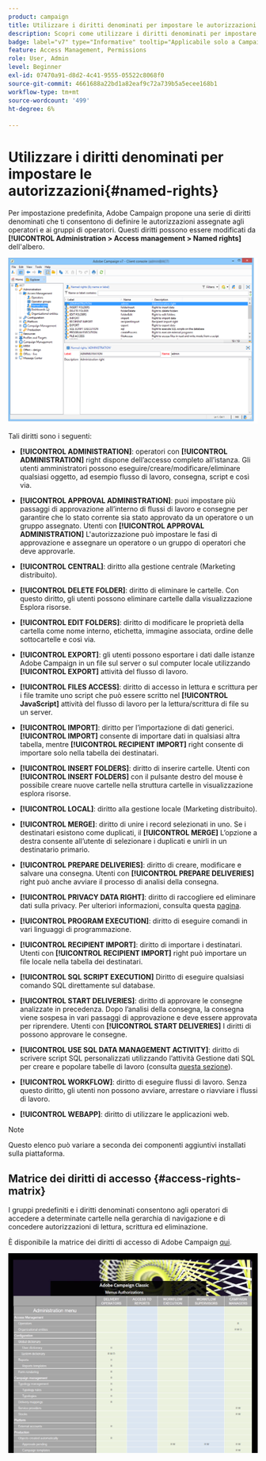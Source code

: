 ```yaml
---
product: campaign
title: Utilizzare i diritti denominati per impostare le autorizzazioni
description: Scopri come utilizzare i diritti denominati per impostare le autorizzazioni
badge: label="v7" type="Informative" tooltip="Applicabile solo a Campaign Classic v7"
feature: Access Management, Permissions
role: User, Admin
level: Beginner
exl-id: 07470a91-d8d2-4c41-9555-05522c8068f0
source-git-commit: 4661688a22bd1a82eaf9c72a739b5a5ecee168b1
workflow-type: tm+mt
source-wordcount: '499'
ht-degree: 6%

---
```


# Utilizzare i diritti denominati per impostare le autorizzazioni{#named-rights}



Per impostazione predefinita, Adobe Campaign propone una serie di diritti denominati che ti consentono di definire le autorizzazioni assegnate agli operatori e ai gruppi di operatori. Questi diritti possono essere modificati da **[!UICONTROL Administration > Access management > Named rights]** dell&#39;albero.

![](assets/s_ncs_admin_named_rights.png)

Tali diritti sono i seguenti:

* **[!UICONTROL ADMINISTRATION]**: operatori con **[!UICONTROL ADMINISTRATION]** right dispone dell’accesso completo all’istanza. Gli utenti amministratori possono eseguire/creare/modificare/eliminare qualsiasi oggetto, ad esempio flusso di lavoro, consegna, script e così via.

* **[!UICONTROL APPROVAL ADMINISTRATION]**: puoi impostare più passaggi di approvazione all’interno di flussi di lavoro e consegne per garantire che lo stato corrente sia stato approvato da un operatore o un gruppo assegnato. Utenti con **[!UICONTROL APPROVAL ADMINISTRATION]** L&#39;autorizzazione può impostare le fasi di approvazione e assegnare un operatore o un gruppo di operatori che deve approvarle.

* **[!UICONTROL CENTRAL]**: diritto alla gestione centrale (Marketing distribuito).

* **[!UICONTROL DELETE FOLDER]**: diritto di eliminare le cartelle. Con questo diritto, gli utenti possono eliminare cartelle dalla visualizzazione Esplora risorse.

* **[!UICONTROL EDIT FOLDERS]**: diritto di modificare le proprietà della cartella come nome interno, etichetta, immagine associata, ordine delle sottocartelle e così via.

* **[!UICONTROL EXPORT]**: gli utenti possono esportare i dati dalle istanze Adobe Campaign in un file sul server o sul computer locale utilizzando **[!UICONTROL EXPORT]** attività del flusso di lavoro.

* **[!UICONTROL FILES ACCESS]**: diritto di accesso in lettura e scrittura per i file tramite uno script che può essere scritto nel **[!UICONTROL JavaScript]** attività del flusso di lavoro per la lettura/scrittura di file su un server.

* **[!UICONTROL IMPORT]**: diritto per l’importazione di dati generici. **[!UICONTROL IMPORT]** consente di importare dati in qualsiasi altra tabella, mentre **[!UICONTROL RECIPIENT IMPORT]** right consente di importare solo nella tabella dei destinatari.

* **[!UICONTROL INSERT FOLDERS]**: diritto di inserire cartelle. Utenti con **[!UICONTROL INSERT FOLDERS]** con il pulsante destro del mouse è possibile creare nuove cartelle nella struttura cartelle in visualizzazione esplora risorse.

* **[!UICONTROL LOCAL]**: diritto alla gestione locale (Marketing distribuito).

* **[!UICONTROL MERGE]**: diritto di unire i record selezionati in uno. Se i destinatari esistono come duplicati, il **[!UICONTROL MERGE]** L’opzione a destra consente all’utente di selezionare i duplicati e unirli in un destinatario primario.

* **[!UICONTROL PREPARE DELIVERIES]**: diritto di creare, modificare e salvare una consegna. Utenti con **[!UICONTROL PREPARE DELIVERIES]** right può anche avviare il processo di analisi della consegna.

* **[!UICONTROL PRIVACY DATA RIGHT]**: diritto di raccogliere ed eliminare dati sulla privacy. Per ulteriori informazioni, consulta questa [pagina](https://helpx.adobe.com/it/campaign/kb/acc-privacy.html).

* **[!UICONTROL PROGRAM EXECUTION]**: diritto di eseguire comandi in vari linguaggi di programmazione.

* **[!UICONTROL RECIPIENT IMPORT]**: diritto di importare i destinatari. Utenti con **[!UICONTROL RECIPIENT IMPORT]** right può importare un file locale nella tabella dei destinatari.

* **[!UICONTROL SQL SCRIPT EXECUTION]** Diritto di eseguire qualsiasi comando SQL direttamente sul database.

* **[!UICONTROL START DELIVERIES]**: diritto di approvare le consegne analizzate in precedenza. Dopo l’analisi della consegna, la consegna viene sospesa in vari passaggi di approvazione e deve essere approvata per riprendere. Utenti con **[!UICONTROL START DELIVERIES]** I diritti di possono approvare le consegne.

* **[!UICONTROL USE SQL DATA MANAGEMENT ACTIVITY]**: diritto di scrivere script SQL personalizzati utilizzando l’attività Gestione dati SQL per creare e popolare tabelle di lavoro (consulta [questa sezione](../../workflow/using/sql-data-management.md)).

* **[!UICONTROL WORKFLOW]**: diritto di eseguire flussi di lavoro. Senza questo diritto, gli utenti non possono avviare, arrestare o riavviare i flussi di lavoro.

* **[!UICONTROL WEBAPP]**: diritto di utilizzare le applicazioni web.

>[!NOTE]
>
>Questo elenco può variare a seconda dei componenti aggiuntivi installati sulla piattaforma.

## Matrice dei diritti di accesso {#access-rights-matrix}

I gruppi predefiniti e i diritti denominati consentono agli operatori di accedere a determinate cartelle nella gerarchia di navigazione e di concedere autorizzazioni di lettura, scrittura ed eliminazione.

È disponibile la matrice dei diritti di accesso di Adobe Campaign [qui](/help/platform/using/assets/access-rights-matrix.pdf).

[![immagine](assets/do-not-localize/user_management.png)](https://experienceleague.adobe.com/docs/campaign-classic/assets/access-rights-matrix.pdf)

